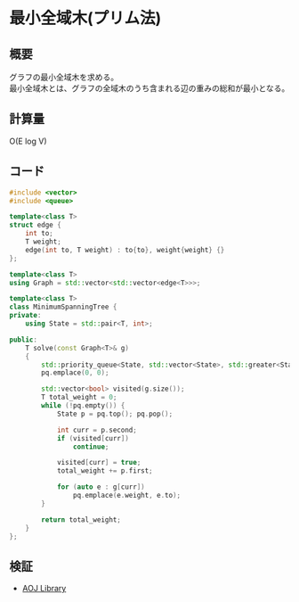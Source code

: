 # 最小全域木(プリム法)
## 概要
グラフの最小全域木を求める。  
最小全域木とは、グラフの全域木のうち含まれる辺の重みの総和が最小となる。

## 計算量
O(E log V)

## コード
```cpp
#include <vector>
#include <queue>

template<class T>
struct edge {
    int to;
    T weight;
    edge(int to, T weight) : to{to}, weight{weight} {}
};

template<class T>
using Graph = std::vector<std::vector<edge<T>>>;

template<class T>
class MinimumSpanningTree {
private:
    using State = std::pair<T, int>;

public:
    T solve(const Graph<T>& g)
    {
        std::priority_queue<State, std::vector<State>, std::greater<State>> pq;
        pq.emplace(0, 0);

        std::vector<bool> visited(g.size());
        T total_weight = 0;
        while (!pq.empty()) {
            State p = pq.top(); pq.pop();

            int curr = p.second;
            if (visited[curr])
                continue;

            visited[curr] = true;
            total_weight += p.first;

            for (auto e : g[curr])
                pq.emplace(e.weight, e.to);
        }

        return total_weight;
    }
};
```

## 検証
- [AOJ Library](https://onlinejudge.u-aizu.ac.jp/courses/library/5/GRL/2/GRL_2_A)